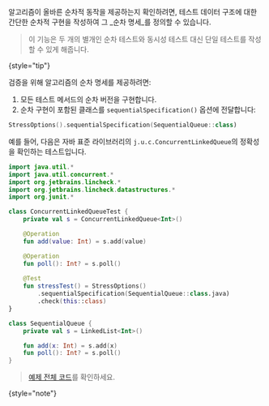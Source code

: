 [//]: # (title: 순차 명세)

알고리즘이 올바른 순차적 동작을 제공하는지 확인하려면, 테스트 데이터 구조에 대한 간단한 순차적 구현을 작성하여 그 _순차 명세_를 정의할 수 있습니다.

> 이 기능은 두 개의 별개인 순차 테스트와 동시성 테스트 대신 단일 테스트를 작성할 수 있게 해줍니다.
>
{style="tip"}

검증을 위해 알고리즘의 순차 명세를 제공하려면:

1.  모든 테스트 메서드의 순차 버전을 구현합니다.
2.  순차 구현이 포함된 클래스를 `sequentialSpecification()` 옵션에 전달합니다:

   ```kotlin
   StressOptions().sequentialSpecification(SequentialQueue::class)
   ```

예를 들어, 다음은 자바 표준 라이브러리의 `j.u.c.ConcurrentLinkedQueue`의 정확성을 확인하는 테스트입니다.

```kotlin
import java.util.*
import java.util.concurrent.*
import org.jetbrains.lincheck.*
import org.jetbrains.lincheck.datastructures.*
import org.junit.*

class ConcurrentLinkedQueueTest {
    private val s = ConcurrentLinkedQueue<Int>()

    @Operation
    fun add(value: Int) = s.add(value)

    @Operation
    fun poll(): Int? = s.poll()
   
    @Test
    fun stressTest() = StressOptions()
        .sequentialSpecification(SequentialQueue::class.java)
        .check(this::class)
}

class SequentialQueue {
    private val s = LinkedList<Int>()

    fun add(x: Int) = s.add(x)
    fun poll(): Int? = s.poll()
}
```

> [예제 전체 코드](https://github.com/JetBrains/lincheck/blob/master/src/jvm/test-lincheck-integration/org/jetbrains/lincheck_test/guide/ConcurrentLinkedQueueTest.kt)를 확인하세요.
>
{style="note"}